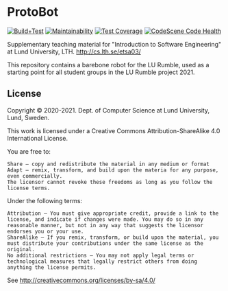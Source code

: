 # ProtoBot
[![Build+Test](https://github.com/lunduniversity-etsa03-2021/protobot/actions/workflows/build_and_test.yml/badge.svg)](https://github.com/lunduniversity-etsa03-2021/protobot/actions/workflows/build_and_test.yml)
[![Maintainability](https://api.codeclimate.com/v1/badges/5d6ea7992d473649609f/maintainability)](https://codeclimate.com/github/lunduniversity-etsa03-2021/protobot/maintainability)
[![Test Coverage](https://api.codeclimate.com/v1/badges/5d6ea7992d473649609f/test_coverage)](https://codeclimate.com/github/lunduniversity-etsa03-2021/protobot/test_coverage)
[![CodeScene Code Health](https://codescene.io/projects/134413/status-badges/code-health)](https://codescene.io/projects/134413)

Supplementary teaching material for "Introduction to Software Engineering" at Lund University, LTH. http://cs.lth.se/etsa03/

This repository contains a barebone robot for the LU Rumble, used as a starting point for all student groups in the LU Rumble project 2021.

## License

Copyright © 2020-2021. Dept. of Computer Science at Lund University, Lund, Sweden.

This work is licensed under a Creative Commons Attribution-ShareAlike 4.0 International License.

You are free to:

    Share — copy and redistribute the material in any medium or format
    Adapt — remix, transform, and build upon the materia for any purpose, even commercially.
    The licensor cannot revoke these freedoms as long as you follow the license terms.

Under the following terms:

    Attribution — You must give appropriate credit, provide a link to the license, and indicate if changes were made. You may do so in any reasonable manner, but not in any way that suggests the licensor endorses you or your use.
    ShareAlike — If you remix, transform, or build upon the material, you must distribute your contributions under the same license as the original.
    No additional restrictions — You may not apply legal terms or technological measures that legally restrict others from doing anything the license permits.

See http://creativecommons.org/licenses/by-sa/4.0/
